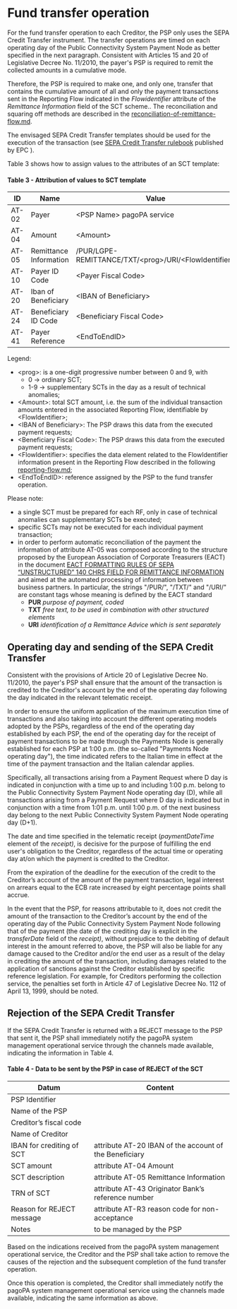 # Fund transfer operation

For the fund transfer operation to each Creditor, the PSP only uses the SEPA Credit Transfer instrument. The transfer operations are timed on each operating day of the Public Connectivity System Payment Node as better specified in the next paragraph. Consistent with Articles 15 and 20 of Legislative Decree No. 11/2010, the payer's PSP is required to remit the collected amounts in a cumulative mode.

Therefore, the PSP is required to make one, and only one, transfer that contains the cumulative amount of all and only the payment transactions sent in the Reporting Flow indicated in the _Flowidentifier_ attribute of the _Remittance Information_ field of the SCT scheme.. The reconciliation and squaring off methods are described in the [reconciliation-of-remittance-flow.md](reconciliation-of-remittance-flow.md "mention").

The envisaged SEPA Credit Transfer templates should be used for the execution of the transaction (see [SEPA Credit Transfer rulebook](https://www.europeanpaymentscouncil.eu/what-we-do/sepa-payment-schemes/sepa-credit-transfer/sepa-credit-transfer-rulebook-and) published by EPC ).

Table 3 shows how to assign values to the attributes of an SCT template:

#### Table 3 - Attribution of values to SCT template

<table><thead><tr><th width="150">ID</th><th width="150">Name</th><th width="228.33065595716198">Value</th><th data-type="checkbox">Optional</th></tr></thead><tbody><tr><td>AT-02</td><td>Payer</td><td>&lt;PSP Name&gt; pagoPA service</td><td>false</td></tr><tr><td>AT-04</td><td>Amount</td><td>&lt;Amount&gt;</td><td>false</td></tr><tr><td>AT-05</td><td>Remittance Information</td><td>/PUR/LGPE-REMITTANCE/TXT/&lt;prog&gt;/URI/&lt;FlowIdentifier&gt;</td><td>false</td></tr><tr><td>AT-10</td><td>Payer ID Code</td><td>&lt;Payer Fiscal Code&gt;</td><td>true</td></tr><tr><td>AT-20</td><td>Iban of Beneficiary</td><td>&lt;IBAN of Beneficiary&gt;</td><td>false</td></tr><tr><td>AT-24</td><td>Beneficiary ID Code</td><td>&lt;Beneficiary Fiscal Code&gt;</td><td>true</td></tr><tr><td>AT-41</td><td>Payer Reference</td><td>&lt;EndToEndID&gt;</td><td>true</td></tr></tbody></table>

Legend:

* \<prog>: is a one-digit progressive number between 0 and 9, with
  * 0 -> ordinary SCT;
  * 1-9 -> supplementary SCTs in the day as a result of technical anomalies;
* \<Amount>: total SCT amount, i.e. the sum of the individual transaction amounts entered in the associated Reporting Flow, identifiable by \<FlowIdentifier>;
* \<IBAN of Beneficiary>: The PSP draws this data from the executed payment requests;
* \<Beneficiary Fiscal Code>: The PSP draws this data from the executed payment requests;
* \<FlowIdentifier>: specifies the data element related to the FlowIdentifier information present in the Reporting Flow described in the following [reporting-flow.md](reporting-flow.md "mention");
* \<EndToEndID>: reference assigned by the PSP to the fund transfer operation.

Please note:

* a single SCT must be prepared for each RF, only in case of technical anomalies can supplementary SCTs be executed;
* specific SCTs may not be executed for each individual payment transaction;
* in order to perform automatic reconciliation of the payment the information of attribute AT-05 was composed according to the structure proposed by the European Association of Corporate Treasurers (EACT) in the document [EACT FORMATTING RULES OF SEPA “UNSTRUCTURED” 140 CHRS FIELD FOR REMITTANCE INFORMATION](https://eact.eu/Core/Documents/Wordpress_Old/docs/EACT_Standard_for_Remittance_Info.pdf) and aimed at the automated processing of information between business partners. In particular, the strings "/PUR/", "/TXT/" and "/URI/" are constant tags whose meaning is defined by the EACT standard
  * **PUR** _purpose of payment, coded_
  * **TXT** _free text, to be used in combination with other structured elements_
  * **URI** _identification of a Remittance Advice which is sent separately_

## Operating day and sending of the SEPA Credit Transfer

Consistent with the provisions of Article 20 of Legislative Decree No. 11/2010, the payer's PSP shall ensure that the amount of the transaction is credited to the Creditor's account by the end of the operating day following the day indicated in the relevant telematic receipt.

In order to ensure the uniform application of the maximum execution time of transactions and also taking into account the different operating models adopted by the PSPs, regardless of the end of the operating day established by each PSP, the end of the operating day for the receipt of payment transactions to be made through the Payments Node is generally established for each PSP at 1:00 p.m. (the so-called "Payments Node operating day"), the time indicated refers to the Italian time in effect at the time of the payment transaction and the Italian calendar applies.

Specifically, all transactions arising from a Payment Request where D day is indicated in conjunction with a time up to and including 1:00 p.m. belong to the Public Connectivity System Payment Node operating day (D), while all transactions arising from a Payment Request where D day is indicated but in conjunction with a time from 1:01 p.m. until 1:00 p.m. of the next business day belong to the next Public Connectivity System Payment Node operating day (D+1). 

The date and time specified in the telematic receipt (_paymentDateTime_ element of the _receipt)_, is decisive for the purpose of fulfilling the end user's obligation to the Creditor, regardless of the actual time or operating day at/on which the payment is credited to the Creditor.

From the expiration of the deadline for the execution of the credit to the Creditor’s account of the amount of the payment transaction, legal interest on arrears equal to the ECB rate increased by eight percentage points shall accrue.

In the event that the PSP, for reasons attributable to it, does not credit the amount of the transaction to the Creditor’s account by the end of the operating day of the Public Connectivity System Payment Node following that of the payment (the date of the crediting day is explicit in the _transferDate_ field of the _receipt)_, without prejudice to the debiting of default interest in the amount referred to above, the PSP will also be liable for any damage caused to the Creditor and/or the end user as a result of the delay in crediting the amount of the transaction, including damages related to the application of sanctions against the Creditor established by specific reference legislation. For example, for Creditors performing the collection service, the penalties set forth in Article 47 of Legislative Decree No. 112 of April 13, 1999, should be noted.

## Rejection of the SEPA Credit Transfer

If the SEPA Credit Transfer is returned with a REJECT message to the PSP that sent it, the PSP shall immediately notify the pagoPA system management operational service through the channels made available, indicating the information in Table 4.

#### Table 4 - **Data to be sent by the PSP in case of REJECT of the SCT**

| Datum| Content|
|----------|----------|
| PSP Identifier| |
| Name of the PSP| |
| Creditor’s fiscal code| |
| Name of Creditor| |
| IBAN for crediting of SCT| attribute AT-20 IBAN of the account of the Beneficiary|
| SCT amount| attribute AT-04 Amount|
| SCT description| attribute AT-05 Remittance Information|
| TRN of SCT| attribute AT-43 Originator Bank’s reference number|
| Reason for REJECT message| attribute AT-R3 reason code for non-acceptance|
| Notes| to be managed by the PSP|

Based on the indications received from the pagoPA system management operational service, the Creditor and the PSP shall take action to remove the causes of the rejection and the subsequent completion of the fund transfer operation.

Once this operation is completed, the Creditor shall immediately notify the pagoPA system management operational service using the channels made available, indicating the same information as above.